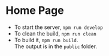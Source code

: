 # Home Page

- To start the server, `npm run develop`
- To clean the build, `npm run clean`
- To build it, `npm run build`.  
  The output is in the `public` folder.
